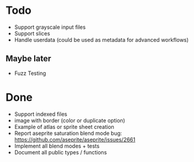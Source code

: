 # Todo

- Support grayscale input files
- Support slices
- Handle userdata (could be used as metadata for advanced workflows)

## Maybe later

- Fuzz Testing

# Done

- Support indexed files
- image with border (color or duplicate option)
- Example of atlas or sprite sheet creation
- Report aseprite saturation blend mode bug: https://github.com/aseprite/aseprite/issues/2661
- Implement all blend modes + tests
- Document all public types / functions
